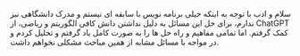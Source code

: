 سلام و ادب 
با توجه به اینکه خیلی برنامه نویس با سابقه ای نیستم و مدرک دانشگاهی نیز ندارم، برای حل این مسائل به دلیل نداشتن دانش کافی الگوریتم و ریاضی، از ChatGPT کمک گرفتم.
اما تمامی مفاهیم و راه حل ها را به صورت کامل یاد گرفتم و تحلیل کردم و در مواجه با مسائل مشابه از همین مباحث مشکلی نخواهم داشت.
